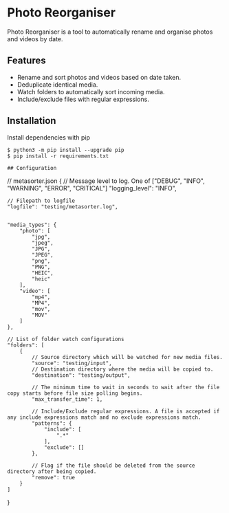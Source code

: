 # Photo Reorganiser
Photo Reorganiser is a tool to automatically rename and organise photos and videos by date.

## Features
- Rename and sort photos and videos based on date taken.
- Deduplicate identical media.
- Watch folders to automatically sort incoming media.
- Include/exclude files with regular expressions.

## Installation
Install dependencies with pip
```
$ python3 -m pip install --upgrade pip
$ pip install -r requirements.txt

## Configuration
```
// metasorter.json
{
    // Message level to log. One of ["DEBUG", "INFO", "WARNING", "ERROR", "CRITICAL"]
    "logging_level": "INFO",

    // Filepath to logfile
    "logfile": "testing/metasorter.log",


    "media_types": {
        "photo": [
            "jpg",
            "jpeg",
            "JPG",
            "JPEG",
            "png",
            "PNG",
            "HEIC",
            "heic"
        ],
        "video": [
            "mp4",
            "MP4",
            "mov",
            "MOV"
        ]
    },
    
    // List of folder watch configurations
    "folders": [
        {
            // Source directory which will be watched for new media files.
            "source": "testing/input",
            // Destination directory where the media will be copied to.
            "destination": "testing/output",

            // The minimum time to wait in seconds to wait after the file copy starts before file size polling begins.
            "max_transfer_time": 1,

            // Include/Exclude regular expressions. A file is accepted if any include expressions match and no exclude expressions match.
            "patterns": {
                "include": [
                    ".*"
                ],
                "exclude": []
            },

            // Flag if the file should be deleted from the source directory after being copied.
            "remove": true
        }
    ]
}
```
